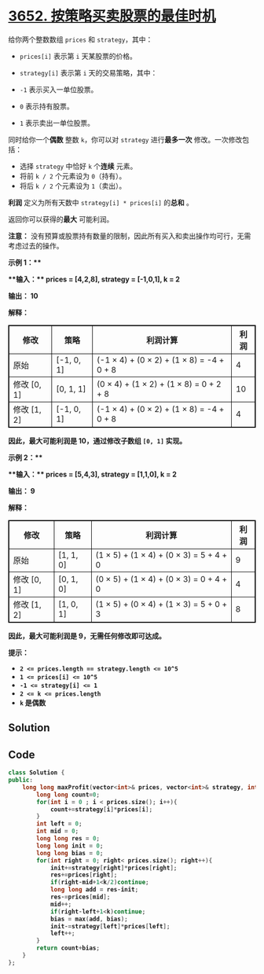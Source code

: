 # [3652. 按策略买卖股票的最佳时机](https://leetcode.cn/problems/best-time-to-buy-and-sell-stock-using-strategy/description/)

给你两个整数数组 `prices` 和 `strategy`，其中：

- `prices[i]` 表示第 `i` 天某股票的价格。
- `strategy[i]` 表示第 `i` 天的交易策略，其中：

- `-1` 表示买入一单位股票。
- `0` 表示持有股票。
- `1` 表示卖出一单位股票。

同时给你一个**偶数** 整数 `k`，你可以对 `strategy` 进行**最多一次** 修改。一次修改包括：

- 选择 `strategy` 中恰好 `k` 个**连续** 元素。
- 将前 `k / 2` 个元素设为 `0`（持有）。
- 将后 `k / 2` 个元素设为 `1`（卖出）。

**利润** 定义为所有天数中 `strategy[i] * prices[i]` 的**总和** 。

返回你可以获得的**最大** 可能利润。

**注意：**  没有预算或股票持有数量的限制，因此所有买入和卖出操作均可行，无需考虑过去的操作。

<strong class="example">示例 1：** 

<div class="example-block">
**输入：**  prices = [4,2,8], strategy = [-1,0,1], k = 2

**输出：**  10

**解释：** 

<table style="border: 1px solid black;"><thead><tr><th style="border: 1px solid black;">修改</th><th style="border: 1px solid black;">策略</th><th style="border: 1px solid black;">利润计算</th><th style="border: 1px solid black;">利润</th></tr></thead><tbody><tr><td style="border: 1px solid black;">原始</td><td style="border: 1px solid black;">[-1, 0, 1]</td><td style="border: 1px solid black;">(-1 × 4) + (0 × 2) + (1 × 8) = -4 + 0 + 8</td><td style="border: 1px solid black;">4</td></tr><tr><td style="border: 1px solid black;">修改 [0, 1]</td><td style="border: 1px solid black;">[0, 1, 1]</td><td style="border: 1px solid black;">(0 × 4) + (1 × 2) + (1 × 8) = 0 + 2 + 8</td><td style="border: 1px solid black;">10</td></tr><tr><td style="border: 1px solid black;">修改 [1, 2]</td><td style="border: 1px solid black;">[-1, 0, 1]</td><td style="border: 1px solid black;">(-1 × 4) + (0 × 2) + (1 × 8) = -4 + 0 + 8</td><td style="border: 1px solid black;">4</td></tr></tbody></table>

因此，最大可能利润是 10，通过修改子数组 `[0, 1]` 实现。

<strong class="example">示例 2：** 

<div class="example-block">
**输入：**  prices = [5,4,3], strategy = [1,1,0], k = 2

**输出：**  9

**解释：** 

<div class="example-block">
<table style="border: 1px solid black;"><thead><tr><th style="border: 1px solid black;">修改</th><th style="border: 1px solid black;">策略</th><th style="border: 1px solid black;">利润计算</th><th style="border: 1px solid black;">利润</th></tr></thead><tbody><tr><td style="border: 1px solid black;">原始</td><td style="border: 1px solid black;">[1, 1, 0]</td><td style="border: 1px solid black;">(1 × 5) + (1 × 4) + (0 × 3) = 5 + 4 + 0</td><td style="border: 1px solid black;">9</td></tr><tr><td style="border: 1px solid black;">修改 [0, 1]</td><td style="border: 1px solid black;">[0, 1, 0]</td><td style="border: 1px solid black;">(0 × 5) + (1 × 4) + (0 × 3) = 0 + 4 + 0</td><td style="border: 1px solid black;">4</td></tr><tr><td style="border: 1px solid black;">修改 [1, 2]</td><td style="border: 1px solid black;">[1, 0, 1]</td><td style="border: 1px solid black;">(1 × 5) + (0 × 4) + (1 × 3) = 5 + 0 + 3</td><td style="border: 1px solid black;">8</td></tr></tbody></table>

因此，最大可能利润是 9，无需任何修改即可达成。

**提示：** 

- `2 <= prices.length == strategy.length <= 10^5`
- `1 <= prices[i] <= 10^5`
- `-1 <= strategy[i] <= 1`
- `2 <= k <= prices.length`
- `k` 是偶数

## Solution

## Code

```c++
class Solution {
public:
    long long maxProfit(vector<int>& prices, vector<int>& strategy, int k) {
        long long count=0;
        for(int i = 0 ; i < prices.size(); i++){
            count+=strategy[i]*prices[i];
        }
        int left = 0;
        int mid = 0;
        long long res = 0;
        long long init = 0;
        long long bias = 0;
        for(int right = 0; right< prices.size(); right++){
            init+=strategy[right]*prices[right];
            res+=prices[right];
            if(right-mid+1<k/2)continue;
            long long add = res-init;
            res-=prices[mid];
            mid++;
            if(right-left+1<k)continue;
            bias = max(add, bias);
            init-=strategy[left]*prices[left];
            left++;
        }
        return count+bias;
    }
};
```

